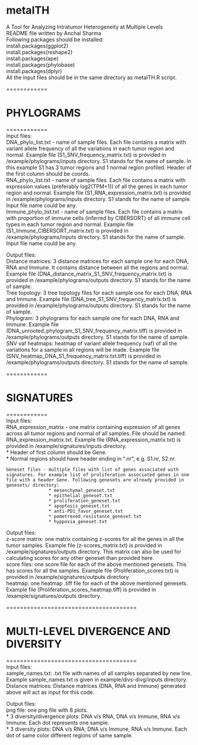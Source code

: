 # metaITH  

A Tool for Analyzing Intratumor Heterogeneity at Multiple Levels  
README file written by Anchal Sharma  
Following packages should be installed:  
install.packages(ggplot2)  
install.packages(reshape2)  
install.packages(ape)  
install.packages(phylobase)  
install.packages(dplyr)  
All the input files should be in the same directory as metaITH.R script.





============  
# PHYLOGRAMS  
============  
Input files:  
	DNA_phylo_list.txt - name of sample files. Each file contains a matrix with variant allele frequency of all the variations in each tumor region and normal. Example file (S1_SNV_frequency_matrix.txt) is provided in /example/phylograms/inputs directory. S1 stands for the name of sample. In this example S1 has 3 tumor regions and 1 normal region profiled. Header of the first column should be coords.  
	RNA_phylo_list.txt - name of sample files. Each file contains a matrix with expression values (preferably log2(TPM+1)) of all the genes in each tumor region and normal. Example file (S1_RNA_expression_matrix.txt) is provided in /example/phylograms/inputs directory. S1 stands for the name of sample. Input file name could be any.  
	Immune_phylo_list.txt - name of sample files. Each file contains a matrix with proportion of immune cells (inferred by CIBERSORT) of all immune cell types in each tumor region and normal. Example file (S1_Immune_CIBERSORT_matrix.txt) is provided in /example/phylograms/inputs directory. S1 stands for the name of sample. Input file name could be any.  


Output files:  
	Distance matrices: 3 distance matrices for each sample one for each DNA, RNA and Immune. It contains distance between all the regions and normal. Example file (DNA_distance_matrix_S1_SNV_frequency_matrix.txt) is provided in /example/phylograms/outputs directory. S1 stands for the name of sample.  
	Tree topology: 3 tree topology files for each sample one for each DNA, RNA and Immune. Example file (DNA_tree_S1_SNV_frequency_matrix.txt) is provided in /example/phylograms/outputs directory. S1 stands for the name of sample.  
	Phylogram: 3 phylograms for each sample one for each DNA, RNA and Immune. Example file (DNA_unrooted_phylogram_S1_SNV_frequency_matrix.tiff) is provided in /example/phylograms/outputs directory. S1 stands for the name of sample.	
	SNV vaf heatmaps: heatmap of variant allele frequency (vaf) of all the variations for a sample in all regions will be made. Example file (SNV_heatmap_DNA_S1_frequency_matrix.txt.tiff) is provided in /example/phylograms/outputs directory. S1 stands for the name of sample.  





============  
# SIGNATURES  
============  
Input files:  
	RNA_expression_matrix - one matrix containing expression of all genes across all tumor regions and normal of all samples. File should be named: RNA_expression_matrix.txt. Example file (RNA_expression_matrix.txt) is provided in /example/signatures/inputs directory.  
					* Header of first column should be Gene.   
					* Normal regions should have header ending in ".nr", e.g. S1.nr, S2.nr.   
					
	Geneset files - multiple files with list of genes associated with signatures. For example list of proliferation associated genes in one file with a header Gene. Following genesets are already provided in genesets/ directory:  
					* mesenchymal_geneset.txt  
					* epithelial_geneset.txt  
					* proliferation_geneset.txt  
					* apoptosis_geneset.txt  
					* anti-PD1_favor_geneset.txt  
					* pemetrexed_resistance_geneset.txt  
					* hyppoxia_geneset.txt  
		
Output files:  
	z-score matrix: one matrix containing z-scores for all the genes in all the tumor samples. Example file (z-scores_matrix.txt) is provided in /example/signatures/outputs directory. This matrix can also be used for calculating scores for any other geneset than provided here.  
	score files: one score file for each of the above mentioned genesets. This has scores for all the samples. Example file (Proliferation_scores.txt) is provided in /example/signatures/outputs directory.  
	heatmap: one heatmap .tiff file for each of the above mentioned genesets. Example file (Proliferation_scores_heatmap.tiff) is provided in /example/signatures/outputs directory.	
	




======================================  
# MULTI-LEVEL DIVERGENCE AND DIVERSITY  
======================================  
Input files:  
	sample_names.txt: .txt file with names of all samples separated by new line. Example sample_names.txt is given in example/divs-divg/inputs directory.   
	Distance matrices: Distance matrices (DNA, RNA and Immune) generated above will act as input for this code.  
	
Output files:  
	png file: one png file with 8 plots.  
					* 3 diversity/divergence plots: DNA v/s RNA, DNA v/s Immune, RNA v/s Immune. Each dot represents one sample.  
					* 3 diversity plots: DNA v/s RNA, DNA v/s Immune, RNA v/s Immune. Each dot of same color different regions of same sample.  
